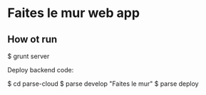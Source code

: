 Faites le mur web app
=====================

How ot run
----------

  $ grunt server
  
Deploy backend code:

  $ cd parse-cloud
  $ parse develop "Faites le mur"
  $ parse deploy